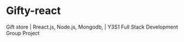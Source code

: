 # Gifty-react
Gift store | Rreact.js, Node.js, Mongodb, | Y3S1 Full Stack Development Group Project
